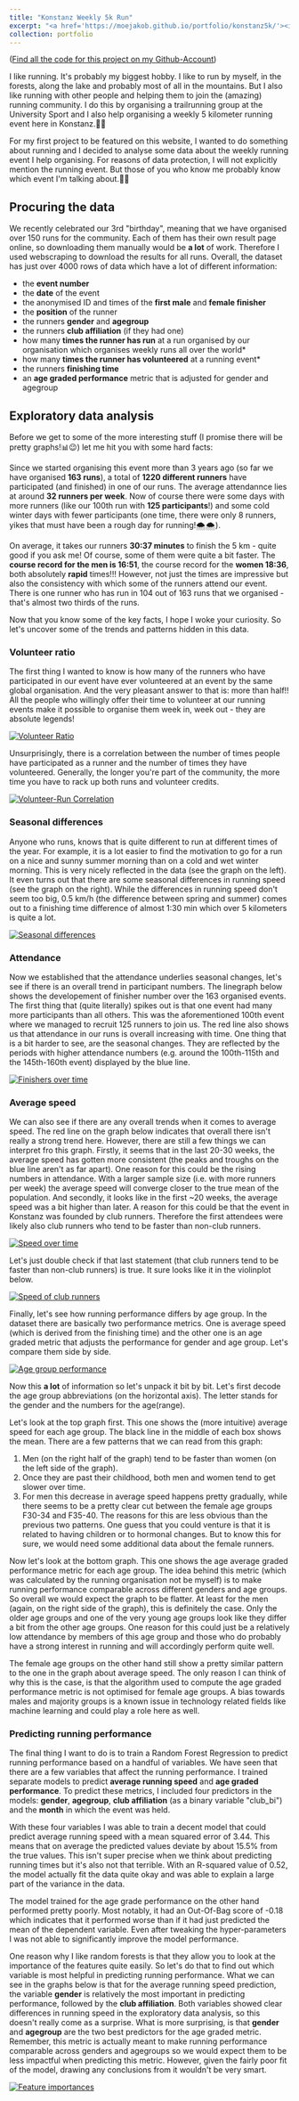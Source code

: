 ```yaml
---
title: "Konstanz Weekly 5k Run"
excerpt: "<a href='https://moejakob.github.io/portfolio/konstanz5k/'><img src='/images/Running.png'></a><br/>In this project I explore some data from a weekly 5 kilometer running event I help organise."
collection: portfolio
---
```

([Find all the code for this project on my Github-Account](https://github.com/moejakob/konstanz5k))

I like running. It's probably my biggest hobby. I like to run by myself, in the forests, along the lake and probably most of all in the mountains. But I also like running with other people and helping them to join the (amazing) running community. I do this by organising a trailrunning group at the University Sport and I also help organising a weekly 5 kilometer running event here in Konstanz.🏃🏃

For my first project to be featured on this website, I wanted to do something about running and I decided to analyse some data about the weekly running event I help organising. For reasons of data protection, I will not explicitly mention the running event. But those of you who know me probably know which event I'm talking about.🌳😉

## Procuring the data
We recently celebrated our 3rd "birthday", meaning that we have organised over 150 runs for the community. Each of them has their own result page online, so downloading them manually would be **a lot** of work. Therefore I used webscraping to download the results for all runs. Overall, the dataset has just over 4000 rows of data which have a lot of different information:

* the **event number**
* the **date** of the event
* the anonymised ID and times of the **first male** and **female finisher**
* the **position** of the runner
* the runners **gender** and **agegroup**
* the runners **club affiliation** (if they had one)
* how many **times the runner has run** at a run organised by our organisation which organises weekly runs all over the world*
* how many **times the runner has volunteered** at a running event*
* the runners **finishing time**
* an **age graded performance** metric that is adjusted for gender and agegroup

## Exploratory data analysis
Before we get to some of the more interesting stuff (I promise there will be pretty graphs!📊😉) let me hit you with some hard facts:

Since we started organising this event more than 3 years ago (so far we have organised **163 runs**), a total of **1220 different runners** have participated (and finished) in one of our runs. The average attendannce lies at around **32 runners per week**. Now of course there were some days with more runners (like our 100th run with **125 participants**!) and some cold winter days with fewer participants (one time, there were only 8 runners, yikes that must have been a rough day for running!🌨️🌨️).

On average, it takes our runners **30:37 minutes** to finish the 5 km - quite good if you ask me! Of course, some of them were quite a bit faster. The **course record for the men is 16:51**, the course record for the **women 18:36**, both absolutely **rapid** times!!! However, not just the times are impressive but also the consistency with which some of the runners attend our event. There is one runner who has run in 104 out of 163 runs that we organised - that's almost two thirds of the runs.

Now that you know some of the key facts, I hope I woke your curiosity. So let's uncover some of the trends and patterns hidden in this data.

### Volunteer ratio
The first thing I wanted to know is how many of the runners who have participated in our event have ever volunteered at an event by the same global organisation. And the very pleasant answer to that is: more than half!! All the people who willingly offer their time to volunteer at our running events make it possible to organise them week in, week out - they are absolute legends!

[![Volunteer Ratio](/images/pie.png)](/images/pie.png)

Unsurprisingly, there is a correlation between the number of times people have participated as a runner and the number of times they have volunteered. Generally, the longer you're part of the community, the more time you have to rack up both runs and volunteer credits.

[![Volunteer-Run Correlation](/images/volunteer_ratio.png)](/images/volunteer_ratio.png)

### Seasonal differences
Anyone who runs, knows that is quite different to run at different times of the year. For example, it is a lot easier to find the motivation to go for a run on a nice and sunny summer morning than on a cold and wet winter morning. This is very nicely reflected in the data (see the graph on the left). It even turns out that there are some seasonal differences in running speed (see the graph on the right). While the differences in running speed don't seem too big, 0.5 km/h (the difference between spring and summer) comes out to a finishing time difference of almost 1:30 min which over 5 kilometers is quite a lot.

[![Seasonal differences](/images/seasonal_diffs.png)](/images/seasonal_diffs.png)

### Attendance
Now we established that the attendance underlies seasonal changes, let's see if there is an overall trend in participant numbers. The linegraph below shows the developement of finisher number over the 163 organised events. The first thing that (quite literally) spikes out is that one event had many more participants than all others. This was the aforementioned 100th event where we managed to recruit 125 runners to join us. The red line also shows us that attendance in our runs is overall increasing with time. One thing that is a bit harder to see, are the seasonal changes. They are reflected by the periods with higher attendance numbers (e.g. around the 100th-115th and the 145th-160th event) displayed by the blue line.

[![Finishers over time](/images/finishers.png)](/images/finishers.png)

### Average speed
We can also see if there are any overall trends when it comes to average speed. The red line on the graph below indicates that overall there isn't really a strong trend here. However, there are still a few things we can interpret fro this graph. Firstly, it seems that in the last 20-30 weeks, the average speed has gotten more consistent (the peaks and troughs on the blue line aren't as far apart). One reason for this could be the rising numbers in attendance. With a larger sample size (i.e. with more runners per week) the average speed will converge closer to the true mean of the population. And secondly, it looks like in the first ~20 weeks, the average speed was a bit higher than later. A reason for this could be that the event in Konstanz was founded by club runners. Therefore the first attendees were likely also club runners who tend to be faster than non-club runners.

[![Speed over time](/images/avg_speed_over_time.png)](/images/avg_speed_over_time.png)

Let's just double check if that last statement (that club runners tend to be faster than non-club runners) is true. It sure looks like it in the violinplot below.

[![Speed of club runners](/images/avg_speed_club.png)](/images/avg_speed_club.png)

Finally, let's see how running performance differs by age group. In the dataset there are basically two performance metrics. One is average speed (which is derived from the finishing time) and the other one is an age graded metric that adjusts the performance for gender and age group. Let's compare them side by side.

[![Age group performance](/images/agegroups.png)](/images/agegroups.png)

Now this **a lot** of information so let's unpack it bit by bit. Let's first decode the age group abbreviations (on the horizontal axis). The letter stands for the gender and the numbers for the age(range). 

Let's look at the top graph first. This one shows the (more intuitive) average speed for each age group. The black line in the middle of each box shows the mean. There are a few patterns that we can read from this graph:
1. Men (on the right half of the graph) tend to be faster than women (on the left side of the graph).
2. Once they are past their childhood, both men and women tend to get slower over time.
3. For men this decrease in average speed happens pretty gradually, while there seems to be a pretty clear cut between the female age groups F30-34 and F35-40. The reasons for this are less obvious than the previous two patterns. One guess that you could venture is that it is related to having children or to hormonal changes. But to know this for sure, we would need some additional data about the female runners.

Now let's look at the bottom graph. This one shows the age average graded performance metric for each age group. The idea behind this metric (which was calculated by the running organisation not be myself) is to make running performance comparable across different genders and age groups. So overall we would expect the graph to be flatter. At least for the men (again, on the right side of the graph), this is definitely the case. Only the older age groups and one of the very young age groups look like they differ a bit from the other age groups. One reason for this could just be a relatively low attendance by members of this age group and those who do probably have a strong interest in running and will accordingly perform quite well.

The female age groups on the other hand still show a pretty similar pattern to the one in the graph about average speed. The only reason I can think of why this is the case, is that the algorithm used to compute the age graded performance metric is not optimised for female age groups. A bias towards males and majority groups is a known issue in technology related fields like machine learning and could play a role here as well.

### Predicting running performance
The final thing I want to do is to train a Random Forest Regression to predict running performance based on a handful of variables. We have seen that there are a few variables that affect the running performance. I trained separate models to predict **average running speed** and **age graded performance**. To predict these metrics, I included four predictors in the models: **gender**, **agegroup**, **club affiliation** (as a binary variable "club_bi") and the **month** in which the event was held.

With these four variables I was able to train a decent model that could predict average running speed with a mean squared error of 3.44. This means that on average the predicted values deviate by about 15.5% from the true values. This isn't super precise when we think about predicting running times but it's also not that terrible. With an R-squared value of 0.52, the model actually fit the data quite okay and was able to explain a large part of the variance in the data.

The model trained for the age grade performance on the other hand performed pretty poorly. Most notably, it had an Out-Of-Bag score of -0.18 which indicates that it performed worse than if it had just predicted the mean of the dependent variable. Even after tweaking the hyper-parameters I was not able to significantly improve the model performance.

One reason why I like random forests is that they allow you to look at the importance of the features quite easily. So let's do that to find out which variable is most helpful in predicting running performance. What we can see in the graphs below is that for the average running speed prediction, the variable **gender** is relatively the most important in predicting performance, followed by the **club affiliation**. Both variables showed clear differences in running speed in the exploratory data analysis, so this doesn't really come as a surprise. What is more surprising, is that **gender** and **agegroup** are the two best predictors for the age graded metric. Remember, this metric is actually meant to make running performance comparable across genders and agegroups so we would expect them to be less impactful when predicting this metric. However, given the fairly poor fit of the model, drawing any conclusions from it wouldn't be very smart.

[![Feature importances](/images/feature_importances.png)](/images/feature_importances.png)
